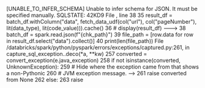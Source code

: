 [UNABLE_TO_INFER_SCHEMA] Unable to infer schema for JSON. It must be specified manually. SQLSTATE: 42KD9
File <command-2638019235405315>, line 38
     35 result_df = batch_df.withColumn("data", fetch_data_udf(col("url"), col("pageNumber"), lit(data_type), lit(code_value))).cache()
     36 # display(result_df)
---> 38 batch_df = spark.read.json(f"{chk_path}")
     39 file_path = [row.data for row in result_df.select("data").collect()]
     40 print(len(file_path))
File /databricks/spark/python/pyspark/errors/exceptions/captured.py:261, in capture_sql_exception.<locals>.deco(*a, **kw)
    257 converted = convert_exception(e.java_exception)
    258 if not isinstance(converted, UnknownException):
    259     # Hide where the exception came from that shows a non-Pythonic
    260     # JVM exception message.
--> 261     raise converted from None
    262 else:
    263     raise
